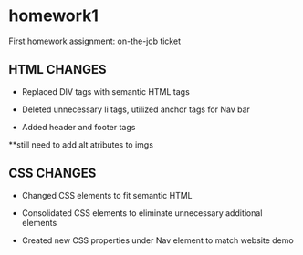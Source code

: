 # homework1
First homework assignment: on-the-job ticket

## HTML CHANGES
* Replaced DIV tags with semantic HTML tags

* Deleted unnecessary li tags, utilized anchor tags for Nav bar

* Added header and footer tags

**still need to add alt atributes to imgs


## CSS CHANGES
* Changed CSS elements to fit semantic HTML

* Consolidated CSS elements to eliminate unnecessary additional elements

* Created new CSS properties under Nav element to match website demo

